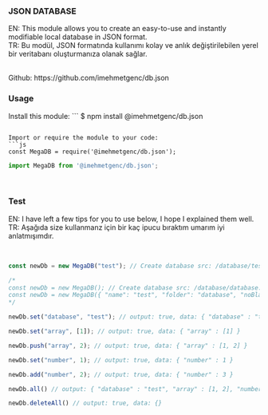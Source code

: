 <h3>JSON DATABASE</h3>
<p>
EN: This module allows you to create an easy-to-use and instantly modifiable local database in JSON format.<br/>
TR: Bu modül, JSON formatında kullanımı kolay ve anlık değiştirilebilen yerel bir veritabanı oluşturmanıza olanak sağlar.<br/>
</p>
<br/>
Github: https://github.com/imehmetgenc/db.json<br>

<h3>Usage</h3>
Install this module:
```
$ npm install @imehmetgenc/db.json

```

Import or require the module to your code:
```js
const MegaDB = require('@imehmetgenc/db.json');

```

```js
import MegaDB from '@imehmetgenc/db.json';

```
<br/>


<h3>Test</h3>
<p>
EN: I have left a few tips for you to use below, I hope I explained them well.<br>
TR: Aşağıda size kullanmanz için bir kaç ipucu bıraktım umarım iyi anlatmışımdır.<br>
</p>
<br/>


```js
const newDb = new MegaDB("test"); // Create database src: /database/test.json

/*
const newDb = new MegaDB(); // Create database src: /database/database.json
const newDb = new MegaDB({ "name": "test", "folder": "database", "noBlankData": true, "readable": true }); // Create database src: /database/test.json
*/

newDb.set("database", "test"); // output: true, data: { "database" : "test" }

newDb.set("array", [1]); // output: true, data: { "array" : [1] }

newDb.push("array", 2); // output: true, data: { "array" : [1, 2] }

newDb.set("number", 1); // output: true, data: { "number" : 1 }

newDb.add("number", 2); // output: true, data: { "number" : 3 }

newDb.all() // output: { "database" : "test", "array" : [1, 2], "number" : 3 }

newDb.deleteAll() // output: true, data: {}
```
